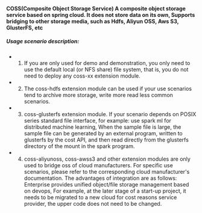#### COSS(Composite Object Storage Service) A composite object storage service based on spring cloud. It does not store data on its own, Supports bridging to other storage media, such as Hdfs, Aliyun OSS, Aws S3, GlusterFS, etc

##### Usage scenario description:
- 1. If you are only used for demo and demonstration, you only need to use the default local (or NFS share) file system, that is, you do not need to deploy any coss-xx extension module.


- 2. The coss-hdfs extension module can be used if your use scenarios tend to archive more storage, write more read less common scenarios.


- 3. coss-glusterfs extension module. If your scenario depends on POSIX series standard file interface, for example: use spark ml for distributed machine learning, When the sample file is large, the sample file can be generated by an external program, written to glusterfs by the cost API, and then read directly from the glusterfs directory of the mount in the spark program.


- 4. coss-aliyunoss, coss-awss3 and other extension modules are only used to bridge oss of cloud manufacturers. For specific use scenarios, please refer to the corresponding cloud manufacturer's documentation. The advantages of integration are as follows: Enterprise provides unified object/file storage management based on devops, For example, at the later stage of a start-up project, it needs 
to be migrated to a new cloud for cost reasons service provider, the upper code does not need to be changed.